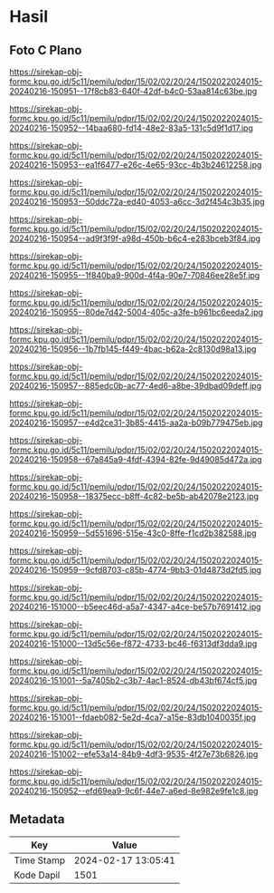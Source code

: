# Hasil

## Foto C Plano

https://sirekap-obj-formc.kpu.go.id/5c11/pemilu/pdpr/15/02/02/20/24/1502022024015-20240216-150951--17f8cb83-640f-42df-b4c0-53aa814c63be.jpg

https://sirekap-obj-formc.kpu.go.id/5c11/pemilu/pdpr/15/02/02/20/24/1502022024015-20240216-150952--14baa680-fd14-48e2-83a5-131c5d9f1d17.jpg

https://sirekap-obj-formc.kpu.go.id/5c11/pemilu/pdpr/15/02/02/20/24/1502022024015-20240216-150953--ea1f6477-e26c-4e65-93cc-4b3b24612258.jpg

https://sirekap-obj-formc.kpu.go.id/5c11/pemilu/pdpr/15/02/02/20/24/1502022024015-20240216-150953--50ddc72a-ed40-4053-a6cc-3d2f454c3b35.jpg

https://sirekap-obj-formc.kpu.go.id/5c11/pemilu/pdpr/15/02/02/20/24/1502022024015-20240216-150954--ad9f3f9f-a98d-450b-b6c4-e283bceb3f84.jpg

https://sirekap-obj-formc.kpu.go.id/5c11/pemilu/pdpr/15/02/02/20/24/1502022024015-20240216-150955--1f840ba9-900d-4f4a-90e7-70846ee28e5f.jpg

https://sirekap-obj-formc.kpu.go.id/5c11/pemilu/pdpr/15/02/02/20/24/1502022024015-20240216-150955--80de7d42-5004-405c-a3fe-b961bc6eeda2.jpg

https://sirekap-obj-formc.kpu.go.id/5c11/pemilu/pdpr/15/02/02/20/24/1502022024015-20240216-150956--1b7fb145-f449-4bac-b62a-2c8130d98a13.jpg

https://sirekap-obj-formc.kpu.go.id/5c11/pemilu/pdpr/15/02/02/20/24/1502022024015-20240216-150957--885edc0b-ac77-4ed6-a8be-39dbad09deff.jpg

https://sirekap-obj-formc.kpu.go.id/5c11/pemilu/pdpr/15/02/02/20/24/1502022024015-20240216-150957--e4d2ce31-3b85-4415-aa2a-b09b779475eb.jpg

https://sirekap-obj-formc.kpu.go.id/5c11/pemilu/pdpr/15/02/02/20/24/1502022024015-20240216-150958--67a845a9-4fdf-4394-82fe-9d49085d472a.jpg

https://sirekap-obj-formc.kpu.go.id/5c11/pemilu/pdpr/15/02/02/20/24/1502022024015-20240216-150958--18375ecc-b8ff-4c82-be5b-ab42078e2123.jpg

https://sirekap-obj-formc.kpu.go.id/5c11/pemilu/pdpr/15/02/02/20/24/1502022024015-20240216-150959--5d551696-515e-43c0-8ffe-f1cd2b382588.jpg

https://sirekap-obj-formc.kpu.go.id/5c11/pemilu/pdpr/15/02/02/20/24/1502022024015-20240216-150959--9cfd8703-c85b-4774-9bb3-01d4873d2fd5.jpg

https://sirekap-obj-formc.kpu.go.id/5c11/pemilu/pdpr/15/02/02/20/24/1502022024015-20240216-151000--b5eec46d-a5a7-4347-a4ce-be57b7691412.jpg

https://sirekap-obj-formc.kpu.go.id/5c11/pemilu/pdpr/15/02/02/20/24/1502022024015-20240216-151000--13d5c56e-f872-4733-bc46-f6313df3dda9.jpg

https://sirekap-obj-formc.kpu.go.id/5c11/pemilu/pdpr/15/02/02/20/24/1502022024015-20240216-151001--5a7405b2-c3b7-4ac1-8524-db43bf674cf5.jpg

https://sirekap-obj-formc.kpu.go.id/5c11/pemilu/pdpr/15/02/02/20/24/1502022024015-20240216-151001--fdaeb082-5e2d-4ca7-a15e-83db1040035f.jpg

https://sirekap-obj-formc.kpu.go.id/5c11/pemilu/pdpr/15/02/02/20/24/1502022024015-20240216-151002--efe53a14-84b9-4df3-9535-4f27e73b6826.jpg

https://sirekap-obj-formc.kpu.go.id/5c11/pemilu/pdpr/15/02/02/20/24/1502022024015-20240216-150952--efd69ea9-9c6f-44e7-a6ed-8e982e9fe1c8.jpg


## Metadata

| Key        | Value               |
| ---------- | ------------------- |
| Time Stamp | 2024-02-17 13:05:41 |
| Kode Dapil | 1501                |



